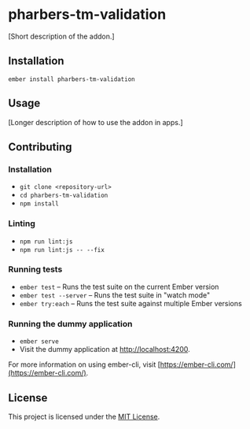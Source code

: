 pharbers-tm-validation
==============================================================================

[Short description of the addon.]

Installation
------------------------------------------------------------------------------

```
ember install pharbers-tm-validation
```


Usage
------------------------------------------------------------------------------

[Longer description of how to use the addon in apps.]


Contributing
------------------------------------------------------------------------------

### Installation

* `git clone <repository-url>`
* `cd pharbers-tm-validation`
* `npm install`

### Linting

* `npm run lint:js`
* `npm run lint:js -- --fix`

### Running tests

* `ember test` – Runs the test suite on the current Ember version
* `ember test --server` – Runs the test suite in "watch mode"
* `ember try:each` – Runs the test suite against multiple Ember versions

### Running the dummy application

* `ember serve`
* Visit the dummy application at [http://localhost:4200](http://localhost:4200).

For more information on using ember-cli, visit [https://ember-cli.com/](https://ember-cli.com/).

License
------------------------------------------------------------------------------

This project is licensed under the [MIT License](LICENSE.md).
